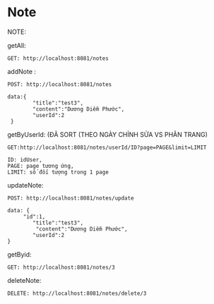 # Note

NOTE:

getAll:

	GET: http://localhost:8081/notes

addNote :

	POST: http://localhost:8081/notes
  
	data:{
       		"title":"test3",
      		"content":"Dương Diễm Phước",
      		"userId":2
	 }

getByUserId: (ĐÃ SORT (THEO NGÀY CHỈNH SỬA VS PHÂN TRANG) 

	GET:http://localhost:8081/notes/userId/ID?page=PAGE&limit=LIMIT
	
	ID: idUser,
	PAGE: page tương ứng,
	LIMIT: số đối tượng trong 1 page


updateNote:

	POST: http://localhost:8081/notes/update
  
	data: {
		 "id":1,
       		"title":"test3",
      		 "content":"Dương Diễm Phước",
       		"userId":2
	}


getByid: 

	GET: http://localhost:8081/notes/3


deleteNote:

	DELETE: http://localhost:8081/notes/delete/3
